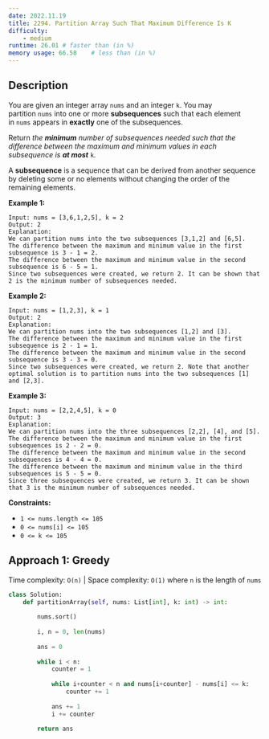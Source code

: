 ```yaml
---
date: 2022.11.19
title: 2294. Partition Array Such That Maximum Difference Is K
difficulty:
    - medium
runtime: 26.01 # faster than (in %)
memory usage: 66.58    # less than (in %)
---
```

## Description
You are given an integer array `nums` and an integer `k`. You may partition `nums` into one or more **subsequences** such that each element in `nums` appears in **exactly** one of the subsequences.

Return *the **minimum** number of subsequences needed such that the difference between the maximum and minimum values in each subsequence is **at most*** `k`*.*

A **subsequence** is a sequence that can be derived from another sequence by deleting some or no elements without changing the order of the remaining elements.

**Example 1:**

```
Input: nums = [3,6,1,2,5], k = 2
Output: 2
Explanation:
We can partition nums into the two subsequences [3,1,2] and [6,5].
The difference between the maximum and minimum value in the first subsequence is 3 - 1 = 2.
The difference between the maximum and minimum value in the second subsequence is 6 - 5 = 1.
Since two subsequences were created, we return 2. It can be shown that 2 is the minimum number of subsequences needed.

```

**Example 2:**

```
Input: nums = [1,2,3], k = 1
Output: 2
Explanation:
We can partition nums into the two subsequences [1,2] and [3].
The difference between the maximum and minimum value in the first subsequence is 2 - 1 = 1.
The difference between the maximum and minimum value in the second subsequence is 3 - 3 = 0.
Since two subsequences were created, we return 2. Note that another optimal solution is to partition nums into the two subsequences [1] and [2,3].

```

**Example 3:**

```
Input: nums = [2,2,4,5], k = 0
Output: 3
Explanation:
We can partition nums into the three subsequences [2,2], [4], and [5].
The difference between the maximum and minimum value in the first subsequences is 2 - 2 = 0.
The difference between the maximum and minimum value in the second subsequences is 4 - 4 = 0.
The difference between the maximum and minimum value in the third subsequences is 5 - 5 = 0.
Since three subsequences were created, we return 3. It can be shown that 3 is the minimum number of subsequences needed.

```

**Constraints:**

- `1 <= nums.length <= 105`
- `0 <= nums[i] <= 105`
- `0 <= k <= 105`

## Approach 1: Greedy
Time complexity: `O(n)`    |    Space complexity: `O(1)`
where `n` is the length of `nums`

``` python
class Solution:
    def partitionArray(self, nums: List[int], k: int) -> int:
        
        nums.sort()
        
        i, n = 0, len(nums)
        
        ans = 0
        
        while i < n:
            counter = 1
            
            while i+counter < n and nums[i+counter] - nums[i] <= k:
                counter += 1
            
            ans += 1
            i += counter
        
        return ans
```